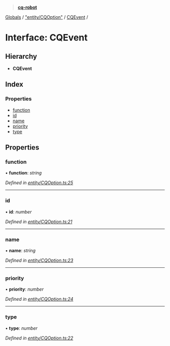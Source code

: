 > **[cq-robot](../README.md)**

[Globals](../globals.md) / ["entity/CQOption"](../modules/_entity_cqoption_.md) / [CQEvent](_entity_cqoption_.cqevent.md) /

# Interface: CQEvent

## Hierarchy

* **CQEvent**

## Index

### Properties

* [function](_entity_cqoption_.cqevent.md#function)
* [id](_entity_cqoption_.cqevent.md#id)
* [name](_entity_cqoption_.cqevent.md#name)
* [priority](_entity_cqoption_.cqevent.md#priority)
* [type](_entity_cqoption_.cqevent.md#type)

## Properties

###  function

• **function**: *string*

*Defined in [entity/CQOption.ts:25](https://github.com/CaoMeiYouRen/node-cq-robot/blob/aeb889b/src/entity/CQOption.ts#L25)*

___

###  id

• **id**: *number*

*Defined in [entity/CQOption.ts:21](https://github.com/CaoMeiYouRen/node-cq-robot/blob/aeb889b/src/entity/CQOption.ts#L21)*

___

###  name

• **name**: *string*

*Defined in [entity/CQOption.ts:23](https://github.com/CaoMeiYouRen/node-cq-robot/blob/aeb889b/src/entity/CQOption.ts#L23)*

___

###  priority

• **priority**: *number*

*Defined in [entity/CQOption.ts:24](https://github.com/CaoMeiYouRen/node-cq-robot/blob/aeb889b/src/entity/CQOption.ts#L24)*

___

###  type

• **type**: *number*

*Defined in [entity/CQOption.ts:22](https://github.com/CaoMeiYouRen/node-cq-robot/blob/aeb889b/src/entity/CQOption.ts#L22)*